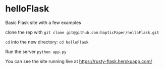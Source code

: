 # helloFlask
Basic Flask site with a few examples


clone the rep with 
`git clone git@github.com:hapticPaper/helloFlask.git`

`cd` into the new directory:
`cd helloFlask`

Run the server
`python app.py`


You can see the site running live at https://rusty-flask.herokuapp.com/
